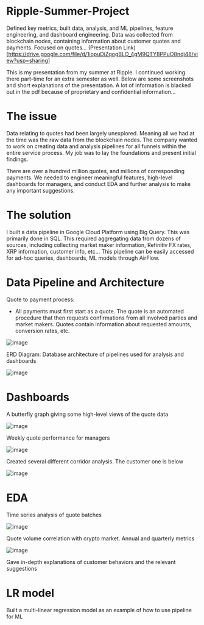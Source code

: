 # Ripple-Summer-Project
Defined key metrics, built data, analysis, and ML pipelines, feature engineering, and dashboard engineering. Data was collected from blockchain nodes, containing information about customer quotes and payments. Focused on quotes... (Presentation Link)[https://drive.google.com/file/d/1iopuDiZqogBLO_4gM9QTY8PPuO8ndj48/view?usp=sharing]

This is my presentation from my summer at Ripple. I continued working there part-time for an extra semester as well. Below are some screenshots and short explanations of the presentation. A lot of information is blacked out in the pdf because of proprietary and confidential information...

# The issue

Data relating to quotes had been largely unexplored. Meaning all we had at the time was the raw data from the blockchain nodes. The company wanted to work on creating data and analysis pipelines for all funnels within the entire service process. My job was to lay the foundations and present initial findings. 

There are over a hundred million quotes, and millions of corresponding payments. We needed to engineer meaningful features, high-level dashboards for managers, and conduct EDA and further analysis to make any important suggestions.

# The solution

I built a data pipeline in Google Cloud Platform using Big Query. This was primarily done in SQL. This required aggregating data from dozens of sources, including collecting market maker information, Refinitiv FX rates, XRP information, customer info, etc... This pipeline can be easily accessed for ad-hoc queries, dashboards, ML models through AirFlow.


# Data Pipeline and Architecture
Quote to payment process:
* All payments must first start as a quote. The quote is an automated procedure that then requests confirmations from all involved parties and market makers. Quotes contain information about requested amounts, conversion rates, etc.

![image](https://user-images.githubusercontent.com/79114425/213817144-2f0a183d-c554-4f75-8d3a-6141f1f812a7.png)


ERD Diagram: Database architecture of pipelines used for analysis and dashboards

![image](https://user-images.githubusercontent.com/79114425/213817386-4d769c25-f79e-4c70-8d35-a504673d8e9d.png)

# Dashboards 
A butterfly graph giving some high-level views of the quote data

![image](https://user-images.githubusercontent.com/79114425/213817460-35479385-677c-4716-a8f5-53dfff373bc3.png)

Weekly quote performance for managers

![image](https://user-images.githubusercontent.com/79114425/213818176-dd786bfd-e62f-465c-886c-b4f3f9a8cd5f.png)

Created several different corridor analysis. The customer one is below

![image](https://user-images.githubusercontent.com/79114425/213818256-8b4a6a79-8d28-4561-b4bd-02fc9260b9d3.png)

# EDA

Time series analysis of quote batches

![image](https://user-images.githubusercontent.com/79114425/213818433-24a6e063-f3ec-44c1-ad72-ce2d5abc258b.png)

Quote volume correlation with crypto market. Annual and quarterly metrics

![image](https://user-images.githubusercontent.com/79114425/213818544-d1b338c2-fd37-4551-b1af-e57c1e04e74e.png)

Gave in-depth explanations of customer behaviors and the relevant suggestions

# LR model

Built a multi-linear regression model as an example of how to use pipeline for ML


